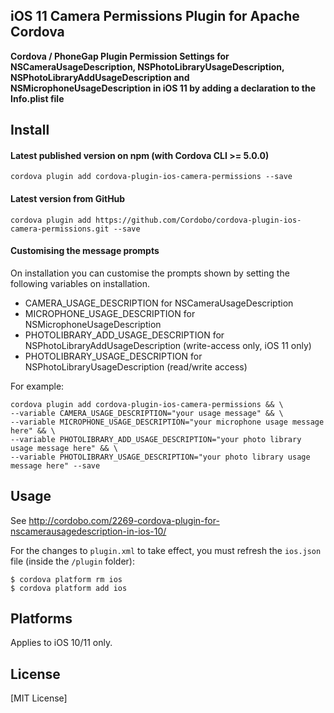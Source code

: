 ## iOS 11 Camera Permissions Plugin for Apache Cordova

**Cordova / PhoneGap Plugin Permission Settings for NSCameraUsageDescription, NSPhotoLibraryUsageDescription, NSPhotoLibraryAddUsageDescription and NSMicrophoneUsageDescription in iOS 11 by adding a declaration to the Info.plist file**

## Install

#### Latest published version on npm (with Cordova CLI >= 5.0.0)

```
cordova plugin add cordova-plugin-ios-camera-permissions --save
```

#### Latest version from GitHub

```
cordova plugin add https://github.com/Cordobo/cordova-plugin-ios-camera-permissions.git --save
```

#### Customising the message prompts

On installation you can customise the prompts shown by setting the following variables on installation.

- CAMERA_USAGE_DESCRIPTION for NSCameraUsageDescription
- MICROPHONE_USAGE_DESCRIPTION for NSMicrophoneUsageDescription
- PHOTOLIBRARY_ADD_USAGE_DESCRIPTION for NSPhotoLibraryAddUsageDescription (write-access only, iOS 11 only)
- PHOTOLIBRARY_USAGE_DESCRIPTION for NSPhotoLibraryUsageDescription (read/write access)

For example:
```
cordova plugin add cordova-plugin-ios-camera-permissions && \
--variable CAMERA_USAGE_DESCRIPTION="your usage message" && \
--variable MICROPHONE_USAGE_DESCRIPTION="your microphone usage message here" && \
--variable PHOTOLIBRARY_ADD_USAGE_DESCRIPTION="your photo library usage message here" && \
--variable PHOTOLIBRARY_USAGE_DESCRIPTION="your photo library usage message here" --save
```

## Usage

See http://cordobo.com/2269-cordova-plugin-for-nscamerausagedescription-in-ios-10/

For the changes to `plugin.xml` to take effect, you must refresh the `ios.json` file (inside the `/plugin` folder):
```
$ cordova platform rm ios
$ cordova platform add ios
```

## Platforms

Applies to iOS 10/11 only.

## License

[MIT License]
